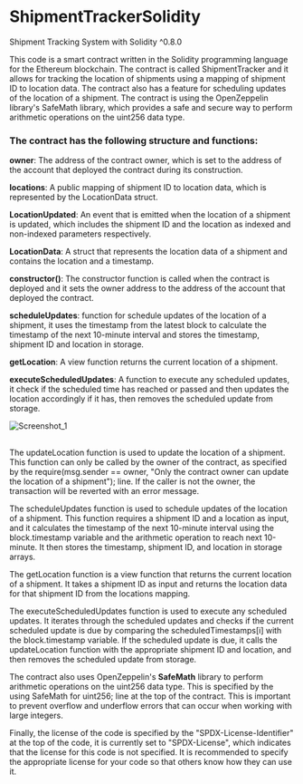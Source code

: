 # ShipmentTrackerSolidity
 Shipment Tracking System with Solidity ^0.8.0

This code is a smart contract written in the Solidity programming language for the Ethereum blockchain. The contract is called ShipmentTracker and it allows for tracking the location of shipments using a mapping of shipment ID to location data. The contract also has a feature for scheduling updates of the location of a shipment. The contract is using the OpenZeppelin library's SafeMath library, which provides a safe and secure way to perform arithmetic operations on the uint256 data type.

### The contract has the following structure and functions:

**owner**: The address of the contract owner, which is set to the address of the account that deployed the contract during its construction.

**locations**: A public mapping of shipment ID to location data, which is represented by the LocationData struct.

**LocationUpdated**: An event that is emitted when the location of a shipment is updated, which includes the shipment ID and the location as indexed and non-indexed parameters respectively.

**LocationData**: A struct that represents the location data of a shipment and contains the location and a timestamp.

**constructor()**: The constructor function is called when the contract is deployed and it sets the owner address to the address of the account that deployed the contract.

**scheduleUpdates**: function for schedule updates of the location of a shipment, it uses the timestamp from the latest block to calculate the timestamp of the next 10-minute interval and stores the timestamp, shipment ID and location in storage.

**getLocation**: A view function returns the current location of a shipment.

**executeScheduledUpdates**: A function to execute any scheduled updates, it check if the scheduled time has reached or passed and then updates the location accordingly if it has, then removes the scheduled update from storage.

![Screenshot_1](https://user-images.githubusercontent.com/73427323/211668979-d472f0ee-82ec-49b5-ba10-3d599eef1d38.png)

##

The updateLocation function is used to update the location of a shipment. This function can only be called by the owner of the contract, as specified by the require(msg.sender == owner, "Only the contract owner can update the location of a shipment"); line. If the caller is not the owner, the transaction will be reverted with an error message.

The scheduleUpdates function is used to schedule updates of the location of a shipment. This function requires a shipment ID and a location as input, and it calculates the timestamp of the next 10-minute interval using the block.timestamp variable and the arithmetic operation to reach next 10-minute. It then stores the timestamp, shipment ID, and location in storage arrays.

The getLocation function is a view function that returns the current location of a shipment. It takes a shipment ID as input and returns the location data for that shipment ID from the locations mapping.

The executeScheduledUpdates function is used to execute any scheduled updates. It iterates through the scheduled updates and checks if the current scheduled update is due by comparing the scheduledTimestamps[i] with the block.timestamp variable. If the scheduled update is due, it calls the updateLocation function with the appropriate shipment ID and location, and then removes the scheduled update from storage.

The contract also uses OpenZeppelin's **SafeMath** library to perform arithmetic operations on the uint256 data type. This is specified by the using SafeMath for uint256; line at the top of the contract. This is important to prevent overflow and underflow errors that can occur when working with large integers.

Finally, the license of the code is specified by the "SPDX-License-Identifier" at the top of the code, it is currently set to "SPDX-License", which indicates that the license for this code is not specified. It is recommended to specify the appropriate license for your code so that others know how they can use it.

